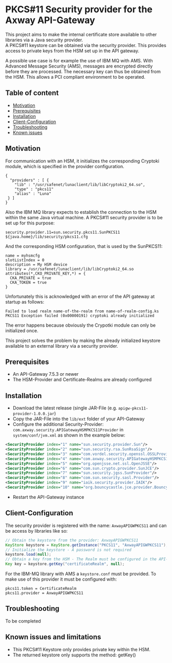# PKCS#11 Security provider for the Axway API-Gateway

This project aims to make the internal certificate store available to other libraries 
via a Java security provider.  
A PKCS#11 keystore can be obtained via the security provider. This provides access 
to private keys from the HSM set up in the API gateway.  
  
A possible use case is for example the use of IBM MQ with AMS. With Advanced Message 
Security (AMS), messages are encrypted directly before they are processed. The necessary key 
can thus be obtained from the HSM. This allows a PCI compliant environment to be operated.


## Table of content

- [Motivation](#motivation)
- [Prerequisites](#prerequisites)
- [Installation](#installation)
- [Client-Configuration](#client-configuration)
- [Troubleshooting](#troubleshooting)
- [Known issues](#known-issues-and-limitations)

## Motivation

For communication with an HSM, it initializes the corresponding Cryptoki module, which is specified in the provider configuration.
``` 
{
  "providers" : [ {
    "lib" : "/usr/safenet/lunaclient/lib/libCryptoki2_64.so",
    "type" : "pkcs11"
    "alias" : "Luna"
 } ]
}
```
Also the IBM MQ library expects to establish the connection to the HSM within the same Java virtual machine. 
A PKCS#11 security provider is to be set up for this purpose:
```
security.provider.11=sun.security.pkcs11.SunPKCS11 ${java.home}/lib/security/pkcs11.cfg
```
And the corresponding HSM configuration, that is used by the SunPKCS11:  
```
name = myhsmcfg
slotListIndex = 0
description = My HSM device
library = /usr/safenet/lunaclient/lib/libCryptoki2_64.so
attributes(*,CKO_PRIVATE_KEY,*) = {
  CKA_PRIVATE = true
  CKA_TOKEN = true
}
```
Unfortunately this is acknowledged with an error of the API gateway at startup as follows:
```
Failed to load realm name-of-the-realm from name-of-realm-config.ks PKCS11 Exception failed (0x00000191) cryptoki already initialized
```
The error happens because obviously the Crypotki module can only be initialized once.

This project solves the problem by making the already initialized keystore available to an external library via a security provider.

## Prerequisites

- An API-Gateway 7.5.3 or newer
- The HSM-Provider and Certificate-Realms are already configured

## Installation

- Download the latest release (single JAR-File (e.g. `apigw-pkcs11-provider-1.0.0.jar`)
- Copy the JAR-File into the `lib/ext` folder of your API-Gateway
- Configure the additional Security-Provider: `com.axway.security.APIGatewayHSMPKCS11Provider` in `system/conf/jvm.xml` as shown in the example below: 
```xml
<SecurityProvider index="1" name="sun.security.provider.Sun"/>
<SecurityProvider index="2" name="sun.security.rsa.SunRsaSign"/>
<SecurityProvider index="3" name="com.vordel.security.openssl.OSSLProvider"/>
<SecurityProvider index="4" name="com.axway.security.APIGatewayHSMPKCS11Provider"/>
<SecurityProvider index="5" name="org.openjsse.net.ssl.OpenJSSE"/>
<SecurityProvider index="6" name="com.sun.crypto.provider.SunJCE"/>
<SecurityProvider index="7" name="sun.security.jgss.SunProvider"/>
<SecurityProvider index="8" name="com.sun.security.sasl.Provider"/>
<SecurityProvider index="9" name="iaik.security.provider.IAIK"/>
<SecurityProvider index="10" name="org.bouncycastle.jce.provider.BouncyCastleProvider"/>
```
- Restart the API-Gateway instance

## Client-Configuration

The security provider is registered with the name: `AxwayAPIGWPKCS11` and can be access by libraries like so: 
```java
// Obtain the keystore from the provider: AxwayAPIGWPKCS11
KeyStore keystore = KeyStore.getInstance("PKCS11", "AxwayAPIGWPKCS11");
// Initialize the keystore - A password is not required
keystore.load(null);
// Obtain a key from the HSM - The Realm must be configured in the API-Gateway before
Key key = keystore.getKey("certificateRealm", null);
```

For the IBM-MQ library with AMS a `keystore.conf` must be provided. To make use of this provider it must be configured with:
```
pkcs11.token = CertificateRealm
pkcs11.provider = AxwayAPIGWPKCS11
```

## Troubleshooting

To be completed

## Known issues and limitations

- This PKCS#11 Keystore only provides private key within the HSM.
- The returned keystore only supports the method: getKey()
